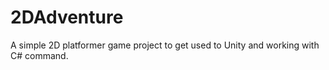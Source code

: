 # 2DAdventure
A simple 2D platformer game project to get used to Unity and working with C# command.
